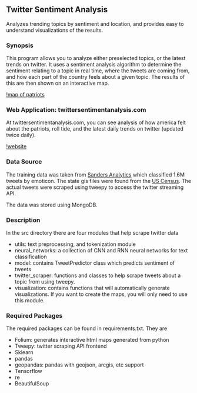 ## Twitter Sentiment Analysis
Analyzes trending topics by sentiment and location, and provides easy to understand visualizations of the results.

### Synopsis
This program allows you to analyze either preselected topics, or the latest trends on twitter.  It uses a sentiment analysis algorithm to determine the sentiment relating to a topic in real time, where the tweets are coming from, and how each part of the country feels about a given topic. The results of this are then shown on an interactive map.

[!map of patriots](images/patriots_count.png)

### Web Application: twittersentimentanalysis.com

At twittersentimentanalysis.com, you can see analysis of how america felt about the patriots, roll tide, and the latest daily trends on twitter (updated twice daily).

[!website](images/website.png)

### Data Source

The training data was taken from [Sanders Analytics](http://www.sananalytics.com/lab/twitter-sentiment/) which classified 1.6M tweets by emoticon.   The state gis files were found from the [US Census](http://www2.census.gov/geo/tiger/GENZ2016/shp/cb_2016_us_state_20m.zip).   The actual tweets were scraped using tweepy to access the twitter streaming API.  

The data was stored using MongoDB.


### Description
In the src directory there are four modules that help scrape twitter data
  - utils: text preprocessing, and tokenization module
  - neural\_networks: a collection of CNN and RNN neural networks for text classification
  - model: contains TweetPredictor class which predicts sentiment of tweets
  - twitter\_scraper: functions and classes to help scrape tweets about a topic from using tweepy.
  - visualization: contains functions that will automatically generate visualizations.   If you want to create the maps, you will only need to use this module.  

### Required Packages
The required packages can be found in requirements.txt.  They are
  - Folium: generates interactive html maps generated from python
  - Tweepy: twitter scraping API frontend
  - Sklearn
  - pandas
  - geopandas: pandas with geojson, arcgis, etc support
  - Tensorflow
  - re
  - BeautifulSoup
  
